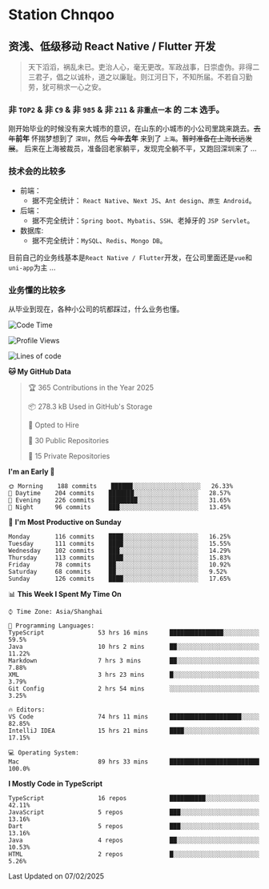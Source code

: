 # Station Chnqoo

## 资浅、低级移动 React Native / Flutter 开发

> 天下滔滔，祸乱未已。吏治人心，毫无更改。军政战事，日崇虚伪。非得二三君子，倡之以诚朴，道之以廉耻。则江河日下，不知所届。不若自习勤劳，犹可稍求一心之安。

### 非 `TOP2` & 非 `C9` & 非 `985` & 非 `211` & `非重点一本` 的 `二本` 选手。

刚开始毕业的时候没有来大城市的意识，在山东的小城市的小公司里跳来跳去。~~去年~~**前年** 怀揣梦想到了 `深圳`，然后 ~~今年~~**去年** 来到了 `上海`。~~暂时准备在上海长远发展~~。
后来在上海被裁员，准备回老家躺平，发现完全躺不平，又跑回深圳来了 ...

### 技术会的比较多

- 前端：
  - 据不完全统计： `React Native`、`Next JS`、`Ant design`、`原生 Android`。
- 后端：
  - 据不完全统计：`Spring boot`、`Mybatis`、`SSH`、老掉牙的 `JSP Servlet`。
- 数据库:
  - 据不完全统计：`MySQL`、`Redis`、`Mongo DB`。

目前自己的业务线基本是`React Native / Flutter`开发，在公司里面还是`vue`和`uni-app`为主 ...

### 业务懂的比较多

从毕业到现在，各种小公司的坑都踩过，什么业务也懂。

<!--START_SECTION:waka-->
![Code Time](http://img.shields.io/badge/Code%20Time-7%2C485%20hrs%2024%20mins-blue)

![Profile Views](http://img.shields.io/badge/Profile%20Views-0-blue)

![Lines of code](https://img.shields.io/badge/From%20Hello%20World%20I%27ve%20Written-452%20Thousand%20lines%20of%20code-blue)

**🐱 My GitHub Data** 

> 🏆 365 Contributions in the Year 2025
 > 
> 📦 278.3 kB Used in GitHub's Storage 
 > 
> 💼 Opted to Hire
 > 
> 📜 30 Public Repositories 
 > 
> 🔑 15 Private Repositories  
 > 
**I'm an Early 🐤** 

```text
🌞 Morning    188 commits    ██████░░░░░░░░░░░░░░░░░░░   26.33% 
🌆 Daytime    204 commits    ███████░░░░░░░░░░░░░░░░░░   28.57% 
🌃 Evening    226 commits    ████████░░░░░░░░░░░░░░░░░   31.65% 
🌙 Night      96 commits     ███░░░░░░░░░░░░░░░░░░░░░░   13.45%

```
📅 **I'm Most Productive on Sunday** 

```text
Monday       116 commits    ████░░░░░░░░░░░░░░░░░░░░░   16.25% 
Tuesday      111 commits    ████░░░░░░░░░░░░░░░░░░░░░   15.55% 
Wednesday    102 commits    ███░░░░░░░░░░░░░░░░░░░░░░   14.29% 
Thursday     113 commits    ████░░░░░░░░░░░░░░░░░░░░░   15.83% 
Friday       78 commits     ██░░░░░░░░░░░░░░░░░░░░░░░   10.92% 
Saturday     68 commits     ██░░░░░░░░░░░░░░░░░░░░░░░   9.52% 
Sunday       126 commits    ████░░░░░░░░░░░░░░░░░░░░░   17.65%

```


📊 **This Week I Spent My Time On** 

```text
⌚︎ Time Zone: Asia/Shanghai

💬 Programming Languages: 
TypeScript               53 hrs 16 mins      ███████████████░░░░░░░░░░   59.5% 
Java                     10 hrs 2 mins       ██░░░░░░░░░░░░░░░░░░░░░░░   11.22% 
Markdown                 7 hrs 3 mins        ██░░░░░░░░░░░░░░░░░░░░░░░   7.88% 
XML                      3 hrs 23 mins       █░░░░░░░░░░░░░░░░░░░░░░░░   3.79% 
Git Config               2 hrs 54 mins       ░░░░░░░░░░░░░░░░░░░░░░░░░   3.25%

🔥 Editors: 
VS Code                  74 hrs 11 mins      ████████████████████░░░░░   82.85% 
IntelliJ IDEA            15 hrs 21 mins      ████░░░░░░░░░░░░░░░░░░░░░   17.15%

💻 Operating System: 
Mac                      89 hrs 33 mins      █████████████████████████   100.0%

```

**I Mostly Code in TypeScript** 

```text
TypeScript               16 repos            ██████████░░░░░░░░░░░░░░░   42.11% 
JavaScript               5 repos             ███░░░░░░░░░░░░░░░░░░░░░░   13.16% 
Dart                     5 repos             ███░░░░░░░░░░░░░░░░░░░░░░   13.16% 
Java                     4 repos             ██░░░░░░░░░░░░░░░░░░░░░░░   10.53% 
HTML                     2 repos             █░░░░░░░░░░░░░░░░░░░░░░░░   5.26%

```



 Last Updated on 07/02/2025
<!--END_SECTION:waka-->

<!---
ChenqiaoStation/ChenqiaoStation is a ✨ special ✨ repository because its `README.md` (this file) appears on your GitHub profile.
You can click the Preview link to take a look at your changes.
--->
